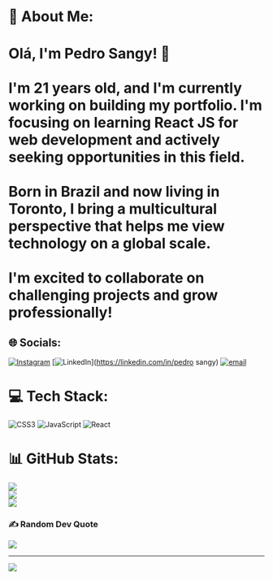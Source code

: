 # 💫 About Me:
# Olá, I'm Pedro Sangy! 👋<br><br>I'm 21 years old, and I'm currently working on building my portfolio. I'm focusing on learning **React JS** for web development and actively seeking opportunities in this field.<br><br>Born in Brazil and now living in Toronto, I bring a multicultural perspective that helps me view technology on a global scale.<br><br>I'm excited to collaborate on challenging projects and grow professionally!<br>


## 🌐 Socials:
[![Instagram](https://img.shields.io/badge/Instagram-%23E4405F.svg?logo=Instagram&logoColor=white)](https://instagram.com/psangy_) [![LinkedIn](https://img.shields.io/badge/LinkedIn-%230077B5.svg?logo=linkedin&logoColor=white)](https://linkedin.com/in/pedro sangy) [![email](https://img.shields.io/badge/Email-D14836?logo=gmail&logoColor=white)](mailto:pedrosangy@gmail.com) 

# 💻 Tech Stack:
![CSS3](https://img.shields.io/badge/css3-%231572B6.svg?style=for-the-badge&logo=css3&logoColor=white) ![JavaScript](https://img.shields.io/badge/javascript-%23323330.svg?style=for-the-badge&logo=javascript&logoColor=%23F7DF1E) ![React](https://img.shields.io/badge/react-%2320232a.svg?style=for-the-badge&logo=react&logoColor=%2361DAFB)
# 📊 GitHub Stats:
![](https://github-readme-stats.vercel.app/api?username=pedrosangy&theme=calm_pink&hide_border=false&include_all_commits=false&count_private=false)<br/>
![](https://nirzak-streak-stats.vercel.app/?user=pedrosangy&theme=calm_pink&hide_border=false)<br/>
![](https://github-readme-stats.vercel.app/api/top-langs/?username=pedrosangy&theme=calm_pink&hide_border=false&include_all_commits=false&count_private=false&layout=compact)

### ✍️ Random Dev Quote
![](https://quotes-github-readme.vercel.app/api?type=horizontal&theme=tokyonight)

---
[![](https://visitcount.itsvg.in/api?id=pedrosangy&icon=0&color=0)](https://visitcount.itsvg.in)

<!-- Proudly created with GPRM ( https://gprm.itsvg.in ) -->
